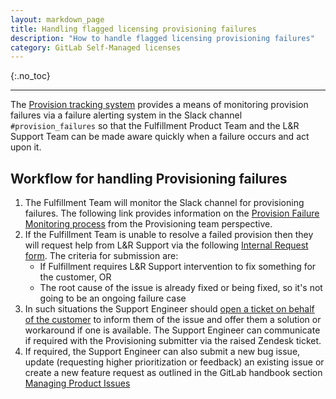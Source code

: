 ```yaml
---
layout: markdown_page
title: Handling flagged licensing provisioning failures
description: "How to handle flagged licensing provisioning failures"
category: GitLab Self-Managed licenses
---
```


{:.no_toc}

----
The [Provision tracking system](https://gitlab.com/groups/gitlab-org/-/epics/8300) provides a means of monitoring provision failures via a failure alerting system in the Slack channel `#provision_failures` so that the Fulfillment Product Team and the L&R Support Team can be made aware quickly when a failure occurs and act upon it.

## Workflow for handling Provisioning failures

1. The Fulfillment Team will monitor the Slack channel for provisioning failures. The following link provides information on the [Provision Failure Monitoring process](https://gitlab.com/gitlab-org/customers-gitlab-com/-/blob/123966423b08392b13675cec9249484dd2faf377/doc/provision_tracking_system/failure_monitoring.md#provision-failures-monitoring) from the Provisioning team perspective. 
1. If the Fulfillment Team is unable to resolve a failed provision then they will request help from L&R Support via the following [Internal Request form](www.stilltobecreated). The criteria for submission are:
   - If Fulfillment requires L&R Support intervention to fix something for the customer, OR
   - The root cause of the issue is already fixed or being fixed, so it's not going to be an ongoing failure case 
1. In such situations the Support Engineer should [open a ticket on behalf of the customer](https://about.gitlab.com/handbook/support/workflows/working-on-tickets.html#8-how-can-i-open-a-new-ticket-on-behalf-of-a-customer) to inform them of the issue and offer them a solution or workaround if one is available. The Support Engineer can communicate if required with the Provisioning submitter via the raised Zendesk ticket.
1. If required, the Support Engineer can also submit a new bug issue, update (requesting higher prioritization or feedback) an existing issue or create a new feature request as outlined in the GitLab handbook section [Managing Product Issues][def]

[def]: https://about.gitlab.com/handbook/support/license-and-renewals/workflows/managing_product_issues.html